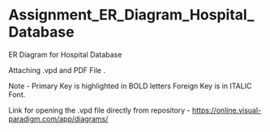 # Assignment_ER_Diagram_Hospital_Database


ER Diagram for Hospital Database

Attaching .vpd and PDF File .

Note - 
Primary Key is highlighted in BOLD letters
Foreign Key is in ITALIC Font.

Link for opening the .vpd file directly from repository - https://online.visual-paradigm.com/app/diagrams/
